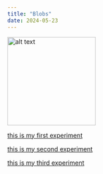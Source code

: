 ```yaml
---
title: "Blobs"
date: 2024-05-23
---
```


<img src= "/Coding-Blog/images/blobexpo1.png" alt="alt text" width="200">

[this is my first experiment](/Coding-Blog/codeExperiments/blob-expo1/index.html)

[this is my second experiment](/Coding-Blog/codeExperiments/blob-expo2/index.html)

[this is my third experiment](Coding-Blog/codeExperiments/blob-expo3/index.html)

